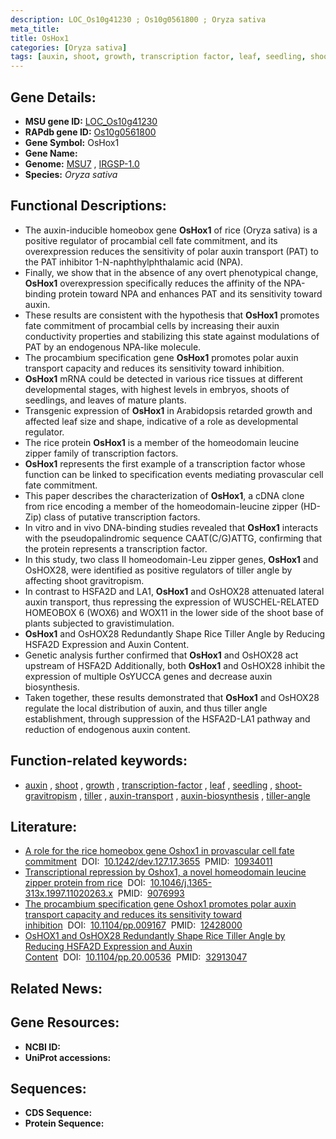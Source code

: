 ```yaml
---
description: LOC_Os10g41230 ; Os10g0561800 ; Oryza sativa
meta_title:
title: OsHox1
categories: [Oryza sativa]
tags: [auxin, shoot, growth, transcription factor, leaf, seedling, shoot gravitropism, tiller, auxin transport, auxin biosynthesis, tiller angle]
---
```


## Gene Details:
- **MSU gene ID:** [LOC_Os10g41230](http://rice.uga.edu/cgi-bin/ORF_infopage.cgi?orf=LOC_Os10g41230)  
- **RAPdb gene ID:** [Os10g0561800](https://rapdb.dna.affrc.go.jp/locus/?name=Os10g0561800)  
- **Gene Symbol:** OsHox1
- **Gene Name:**
- **Genome:**  [MSU7](http://rice.uga.edu/)&nbsp;,&nbsp;[IRGSP-1.0](https://rapdb.dna.affrc.go.jp/download/irgsp1.html)
- **Species:** *Oryza sativa*

## Functional Descriptions:
   - The auxin-inducible homeobox gene **OsHox1** of rice (Oryza sativa) is a positive regulator of procambial cell fate commitment, and its overexpression reduces the sensitivity of polar auxin transport (PAT) to the PAT inhibitor 1-N-naphthylphthalamic acid (NPA).
   - Finally, we show that in the absence of any overt phenotypical change, **OsHox1** overexpression specifically reduces the affinity of the NPA-binding protein toward NPA and enhances PAT and its sensitivity toward auxin.
   - These results are consistent with the hypothesis that **OsHox1** promotes fate commitment of procambial cells by increasing their auxin conductivity properties and stabilizing this state against modulations of PAT by an endogenous NPA-like molecule.
   - The procambium specification gene **OsHox1** promotes polar auxin transport capacity and reduces its sensitivity toward inhibition.
   - **OsHox1** mRNA could be detected in various rice tissues at different developmental stages, with highest levels in embryos, shoots of seedlings, and leaves of mature plants.
   - Transgenic expression of **OsHox1** in Arabidopsis retarded growth and affected leaf size and shape, indicative of a role as developmental regulator.
   - The rice protein **OsHox1** is a member of the homeodomain leucine zipper family of transcription factors.
   - **OsHox1** represents the first example of a transcription factor whose function can be linked to specification events mediating provascular cell fate commitment.
   - This paper describes the characterization of **OsHox1**, a cDNA clone from rice encoding a member of the homeodomain-leucine zipper (HD-Zip) class of putative transcription factors.
   - In vitro and in vivo DNA-binding studies revealed that **OsHox1** interacts with the pseudopalindromic sequence CAAT(C/G)ATTG, confirming that the protein represents a transcription factor.
   - In this study, two class II homeodomain-Leu zipper genes, **OsHox1** and OsHOX28, were identified as positive regulators of tiller angle by affecting shoot gravitropism.
   - In contrast to HSFA2D and LA1, **OsHox1** and OsHOX28 attenuated lateral auxin transport, thus repressing the expression of WUSCHEL-RELATED HOMEOBOX 6 (WOX6) and WOX11 in the lower side of the shoot base of plants subjected to gravistimulation.
   - **OsHox1** and OsHOX28 Redundantly Shape Rice Tiller Angle by Reducing HSFA2D Expression and Auxin Content.
   - Genetic analysis further confirmed that **OsHox1** and OsHOX28 act upstream of HSFA2D Additionally, both **OsHox1** and OsHOX28 inhibit the expression of multiple OsYUCCA genes and decrease auxin biosynthesis.
   - Taken together, these results demonstrated that **OsHox1** and OsHOX28 regulate the local distribution of auxin, and thus tiller angle establishment, through suppression of the HSFA2D-LA1 pathway and reduction of endogenous auxin content.

## Function-related keywords:
   - [auxin](/tags/auxin/)&nbsp;,&nbsp;[shoot](/tags/shoot/)&nbsp;,&nbsp;[growth](/tags/growth/)&nbsp;,&nbsp;[transcription-factor](/tags/transcription-factor/)&nbsp;,&nbsp;[leaf](/tags/leaf/)&nbsp;,&nbsp;[seedling](/tags/seedling/)&nbsp;,&nbsp;[shoot-gravitropism](/tags/shoot-gravitropism/)&nbsp;,&nbsp;[tiller](/tags/tiller/)&nbsp;,&nbsp;[auxin-transport](/tags/auxin-transport/)&nbsp;,&nbsp;[auxin-biosynthesis](/tags/auxin-biosynthesis/)&nbsp;,&nbsp;[tiller-angle](/tags/tiller-angle/)

## Literature:
   - [A role for the rice homeobox gene Oshox1 in provascular cell fate commitment](https://www.doi.org/10.1242/dev.127.17.3655)&nbsp;&nbsp;DOI:&nbsp;&nbsp;[10.1242/dev.127.17.3655](https://www.doi.org/10.1242/dev.127.17.3655)&nbsp;&nbsp;PMID:&nbsp;&nbsp;[10934011](https://pubmed.ncbi.nlm.nih.gov/10934011/)
   - [Transcriptional repression by Oshox1, a novel homeodomain leucine zipper protein from rice](https://www.doi.org/10.1046/j.1365-313x.1997.11020263.x)&nbsp;&nbsp;DOI:&nbsp;&nbsp;[10.1046/j.1365-313x.1997.11020263.x](https://www.doi.org/10.1046/j.1365-313x.1997.11020263.x)&nbsp;&nbsp;PMID:&nbsp;&nbsp;[9076993](https://pubmed.ncbi.nlm.nih.gov/9076993/)
   - [The procambium specification gene Oshox1 promotes polar auxin transport capacity and reduces its sensitivity toward inhibition](https://www.doi.org/10.1104/pp.009167)&nbsp;&nbsp;DOI:&nbsp;&nbsp;[10.1104/pp.009167](https://www.doi.org/10.1104/pp.009167)&nbsp;&nbsp;PMID:&nbsp;&nbsp;[12428000](https://pubmed.ncbi.nlm.nih.gov/12428000/)
   - [OsHOX1 and OsHOX28 Redundantly Shape Rice Tiller Angle by Reducing HSFA2D Expression and Auxin Content](https://www.doi.org/10.1104/pp.20.00536)&nbsp;&nbsp;DOI:&nbsp;&nbsp;[10.1104/pp.20.00536](https://www.doi.org/10.1104/pp.20.00536)&nbsp;&nbsp;PMID:&nbsp;&nbsp;[32913047](https://pubmed.ncbi.nlm.nih.gov/32913047/)

## Related News:

## Gene Resources:
- **NCBI ID:**  []()
- **UniProt accessions:** [](https://www.uniprot.org/uniprotkb//entry)

## Sequences:
- **CDS Sequence:**
- **Protein Sequence:**
